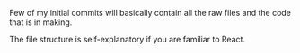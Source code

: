 Few of my initial commits will basically contain all the raw files and the code that is in making. 

The file structure is self-explanatory if you are familiar to React. 
